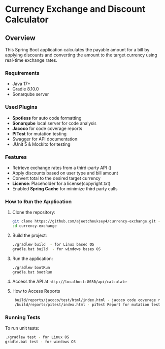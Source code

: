 # Currency Exchange and Discount Calculator

## Overview

This Spring Boot application calculates the payable amount for a bill by applying discounts and converting the amount to
the target currency using real-time exchange rates.

### Requirements

- Java 17+
- Gradle 8.10.0
- Sonarqube server

### Used Plugins

- **Spotless** for auto code formatting
- **Sonarqube** local server for code analysis
- **Jacoco** for code coverage reports
- **PiTest** for mutation testing
- Swagger for API documentation
- JUnit 5 & Mockito for testing

### Features

- Retrieve exchange rates from a third-party API ()
- Apply discounts based on user type and bill amount
- Convert total to the desired target currency
- **License**: Placeholder for a license(copyright.txt)
- Enabled **Spring Cache** for minimize third party calls

### How to Run the Application

1. Clone the repository:
    ```bash
    git clone https://github.com/ajeetchouksey4/currency-exchange.git -b master
    cd currency-exchange
    ```

2. Build the project:
    ```bash
    ./gradlew build  - for Linux based OS
   gradle.bat build  - for windows bases OS
    ```

3. Run the application:
    ```bash
    ./gradlew bootRun
   gradle.bat bootRun
    ```

4. Access the API at `http://localhost:8080/api/calculate`

5. How to Access Reports
   ```bash
    build/reports/jacoco/test/html/index.html - jacoco code coverage report
    /build/reports/pitest/index.html - piTest Report for mutation testing
    ```

### Running Tests

To run unit tests:

```bash
./gradlew test - for Linux OS
gradle.bat test - for windows OS
